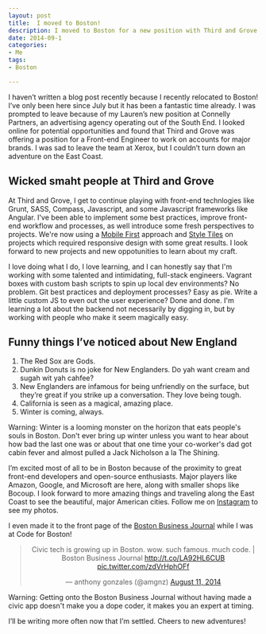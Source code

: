 ```yaml
---
layout: post
title:  I moved to Boston!
description: I moved to Boston for a new position with Third and Grove. I plan on writing more posts, but here's an update on my big transition to the East Coast.
date: 2014-09-1
categories: 
- Me
tags: 
- Boston

---
```


I haven’t written a blog post recently because I recently relocated to Boston! I’ve only been here since July but it has been a fantastic time already. I was prompted to leave because of my Lauren’s new position at Connelly Partners, an advertising agency operating out of the South End. I looked online for potential opportunities and found that Third and Grove was offering a position for a Front-end Engineer to work on accounts for major brands. I was sad to leave the team at Xerox, but I couldn’t turn down an adventure on the East Coast.

<!--break-->

## Wicked smaht people at Third and Grove

At Third and Grove, I get to continue playing with front-end technlogies like Grunt, SASS, Compass, Javascript, and some Javascript frameworks like Angular. I've been able to implement some best practices, improve front-end workflow and processes, as well introduce some fresh perspectives to projects. We're now using a [Mobile First](http://www.abookapart.com/products/mobile-first) approach and [Style Tiles](http://styletil.es/) on projects which required responsive design with some great results. I look forward to new projects and new oppotunities to learn about my craft.

I love doing what I do, I love learning, and I can honestly say that I'm working with some talented and intimidating, full-stack engineers. Vagrant boxes with custom bash scripts to spin up local dev environments? No problem. Git best practices and deployment processes? Easy as pie. Write a little custom JS to even out the user experience? Done and done. I'm learning a lot about the backend not necessarily by digging in, but by working with people who make it seem magically easy. 

## Funny things I’ve noticed about New England

  1. The Red Sox are Gods.
  2. Dunkin Donuts is no joke for New Englanders. Do yah want cream and sugah wit yah cahfee?
  3. New Englanders are infamous for being unfriendly on the surface, but they’re great if you strike up a conversation. They love being tough.
  4. California is seen as a magical, amazing place.
  5. Winter is coming, always.

<div class="callout warning-callout">
  <p>Warning: Winter is a looming monster on the horizon that eats people's souls in Boston. Don't ever bring up winter unless you want to hear about how bad the last one was or about that one time your co-worker's dad got cabin fever and almost pulled a Jack Nicholson a la The Shining. </p>
</div>

I’m excited most of all to be in Boston because of the proximity to great front-end developers and open-source enthusiasts. Major players like Amazon, Google, and Microsoft are here, along with smaller shops like Bocoup. I look forward to more amazing things and traveling along the East Coast to see the beautiful, major American cities. Follow me on [Instagram](http://instagram.com/antgnz) to see my photos.

I even made it to the front page of the [Boston Business Journal](http://www.bizjournals.com/boston/blog/techflash/2014/08/bbj-preview-civic-tech-is-growing-up-in-boston.html) while I was at Code for Boston!

<blockquote class="twitter-tweet" align="center" lang="en"><p>Civic tech is growing up in Boston. wow. such famous. much code. | Boston Business Journal <a href="http://t.co/LA92HL6CUB">http://t.co/LA92HL6CUB</a> <a href="http://t.co/zdVrHphOFf">pic.twitter.com/zdVrHphOFf</a></p>&mdash; anthony gonzales (@amgnz) <a href="https://twitter.com/amgnz/statuses/498802525148295168">August 11, 2014</a></blockquote>
<script async src="//platform.twitter.com/widgets.js" charset="utf-8"></script>

<div class="callout warning-callout">
  <p>Warning: Getting onto the Boston Business Journal without having made a civic app doesn't make you a dope coder, it makes you an expert at timing.</p>
</div>

I’ll be writing more often now that I’m settled. Cheers to new adventures!

